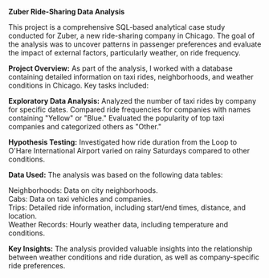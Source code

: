 **Zuber Ride-Sharing Data Analysis**

This project is a comprehensive SQL-based analytical case study conducted for Zuber, a new ride-sharing company in Chicago. The goal of the analysis was to uncover patterns in passenger preferences and evaluate the impact of external factors, particularly weather, on ride frequency.

**Project Overview:**
As part of the analysis, I worked with a database containing detailed information on taxi rides, neighborhoods, and weather conditions in Chicago. Key tasks included:

**Exploratory Data Analysis:**
Analyzed the number of taxi rides by company for specific dates.
Compared ride frequencies for companies with names containing "Yellow" or "Blue."
Evaluated the popularity of top taxi companies and categorized others as "Other."

**Hypothesis Testing:**
Investigated how ride duration from the Loop to O'Hare International Airport varied on rainy Saturdays compared to other conditions.

**Data Used:**
The analysis was based on the following data tables:

Neighborhoods: Data on city neighborhoods. <br />
Cabs: Data on taxi vehicles and companies. <br />
Trips: Detailed ride information, including start/end times, distance, and location. <br />
Weather Records: Hourly weather data, including temperature and conditions.

**Key Insights:**
The analysis provided valuable insights into the relationship between weather conditions and ride duration, as well as company-specific ride preferences.
